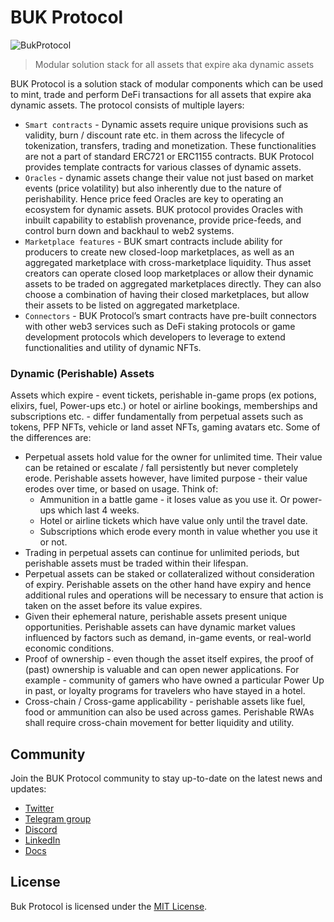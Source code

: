 # BUK Protocol

![BukProtocol](https://buk-s3-bucket.s3.ap-south-1.amazonaws.com/images/buk-module.webp)

> Modular solution stack for all assets that expire aka dynamic assets

BUK Protocol is a solution stack of modular components which can be used to mint, trade and perform DeFi transactions for all assets that expire aka dynamic assets. The protocol consists of multiple layers:

- `Smart contracts` - Dynamic assets require unique provisions such as validity, burn / discount rate etc. in them across the lifecycle of tokenization, transfers, trading and monetization. These functionalities are not a part of standard ERC721 or ERC1155 contracts. BUK Protocol provides template contracts for various classes of dynamic assets.
- `Oracles` - dynamic assets change their value not just based on market events (price volatility) but also inherently due to the nature of perishability. Hence price feed Oracles are key to operating an ecosystem for dynamic assets. BUK protocol provides Oracles with inbuilt capability to establish provenance, provide price-feeds, and control burn down and backhaul to web2 systems.
- `Marketplace features` - BUK smart contracts include ability for producers to create new closed-loop marketplaces, as well as an aggregated marketplace with cross-marketplace liquidity. Thus asset creators can operate closed loop marketplaces or allow their dynamic assets to be traded on aggregated marketplaces directly. They can also choose a combination of having their closed marketplaces, but allow their assets to be listed on aggregated marketplace.
- `Connectors` - BUK Protocol’s smart contracts have pre-built connectors with other web3 services such as DeFi staking protocols or game development protocols which developers to leverage to extend functionalities and utility of dynamic NFTs.

### Dynamic (Perishable) Assets

Assets which expire - event tickets, perishable in-game props (ex potions, elixirs, fuel, Power-ups etc.) or hotel or airline bookings, memberships and subscriptions etc. - differ fundamentally from perpetual assets such as tokens, PFP NFTs, vehicle or land asset NFTs, gaming avatars etc. Some of the differences are:

- Perpetual assets hold value for the owner for unlimited time. Their value can be retained or escalate / fall persistently but never completely erode. Perishable assets however, have limited purpose - their value erodes over time, or based on usage. Think of:
  - Ammunition in a battle game - it loses value as you use it. Or power-ups which last 4 weeks.
  - Hotel or airline tickets which have value only until the travel date.
  - Subscriptions which erode every month in value whether you use it or not.
- Trading in perpetual assets can continue for unlimited periods, but perishable assets must be traded within their lifespan.
- Perpetual assets can be staked or collateralized without consideration of expiry. Perishable assets on the other hand have expiry and hence additional rules and operations will be necessary to ensure that action is taken on the asset before its value expires.
- Given their ephemeral nature, perishable assets present unique opportunities. Perishable assets can have dynamic market values influenced by factors such as demand, in-game events, or real-world economic conditions.
- Proof of ownership - even though the asset itself expires, the proof of (past) ownership is valuable and can open newer applications. For example - community of gamers who have owned a particular Power Up in past, or loyalty programs for travelers who have stayed in a hotel.
- Cross-chain / Cross-game applicability - perishable assets like fuel, food or ammunition can also be used across games. Perishable RWAs shall require cross-chain movement for better liquidity and utility.

## Community

Join the BUK Protocol community to stay up-to-date on the latest news and updates:

- [Twitter](https://twitter.com/bukprotocol)
- [Telegram group](https://t.me/bukprotocol)
- [Discord](https://discord.com/invite/U24CDdFkqC)
- [LinkedIn](https://www.linkedin.com/company/bukprotocol/)
- [Docs](https://docs.bukprotocol.io/buk-protocol-v2)

## License

Buk Protocol is licensed under the [MIT License](https://chat.openai.com/LICENSE).
